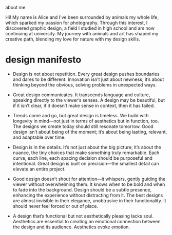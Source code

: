 
about me

Hi! My name is Alice and I've been surrounded by animals my whole life, which sparked my passion for photography. Through this interest, I discovered graphic design, a field I studied in high school and am now continuing at university. My journey with animals and art has shaped my creative path, blending my love for nature with my design skills.













# design manifesto
 
  


- Design is not about repetition. Every great design pushes boundaries and dares to be different. Innovation isn’t just about newness; it’s about thinking beyond the obvious, solving problems in unexpected ways.


- Great design communicates. It transcends language and culture, speaking directly to the viewer’s senses. A design may be beautiful, but if it isn’t clear, if it doesn’t make sense in context, then it has failed. 



- Trends come and go, but great design is timeless. We build with longevity in mind—not just in terms of aesthetics but in function, too. The designs we create today should still resonate tomorrow. Good design isn’t about being of the moment; it’s about being lasting, relevant, and adaptable over time. 



- Design is in the details. It’s not just about the big picture; it’s about the nuance, the tiny choices that make something truly remarkable. Each curve, each line, each spacing decision should be purposeful and intentional. Great design is built on precision—the smallest detail can elevate an entire project.



- Good design doesn’t shout for attention—it whispers, gently guiding the viewer without overwhelming them. It knows when to be bold and when to fade into the background. Design should be a subtle presence, enhancing the experience without distracting from it. The best designs are almost invisible in their elegance, unobtrusive in their functionality. It should never feel forced or out of place.


- A design that’s functional but not aesthetically pleasing lacks soul. Aesthetics are essential to creating an emotional connection between the design and its audience. Aesthetics evoke emotion. 

